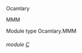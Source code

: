 Ocamlary

MMM

Module type Ocamlary.MMM

<a id="module-C"></a>

###### module [C](Ocamlary.module-type-MMM.C.md)